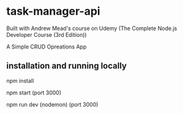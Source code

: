 # task-manager-api
Built with Andrew Mead's course on Udemy (The Complete Node.js Developer Course (3rd Edition))

A Simple CRUD Opreations App

## installation and running locally
npm install

npm start (port 3000)

npm run dev (nodemon) (port 3000)


